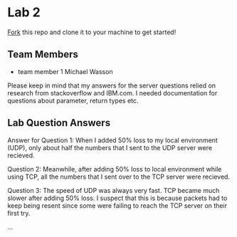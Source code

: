 # Lab 2
[Fork](https://docs.github.com/en/get-started/quickstart/fork-a-repo) this repo and clone it to your machine to get started!

## Team Members
- team member 1 Michael Wasson

Please keep in mind that my answers for the server questions relied on research from  stackoverflow and IBM.com. I needed documentation for questions about parameter, return types
etc.

## Lab Question Answers

Answer for Question 1: When I added 50% loss to my local environment (UDP), only about half the numbers that I sent to the UDP server were recieved.

Question 2: Meanwhile, after adding 50% loss to local environment while using TCP, all the numbers that I sent over to the TCP server were recieved.

Question 3: The speed of UDP was always very fast. TCP became much slower after adding 50% loss. I suspect that this is because packets had to keep being resent since some were failing to reach the TCP server on their first try. 

...
